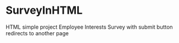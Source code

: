 # SurveyInHTML
HTML simple project
Employee Interests Survey with submit button redirects to another page
